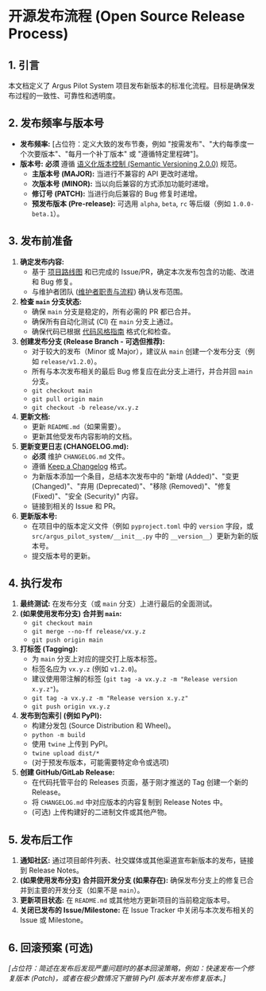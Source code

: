 # 开源发布流程 (Open Source Release Process)

## 1. 引言

本文档定义了 Argus Pilot System 项目发布新版本的标准化流程。目标是确保发布过程的一致性、可靠性和透明度。

## 2. 发布频率与版本号

*   **发布频率:** [占位符：定义大致的发布节奏，例如 "按需发布"、"大约每季度一个次要版本"、"每月一个补丁版本" 或 "遵循特定里程碑"]。
*   **版本号:** **必须** 遵循 [语义化版本控制 (Semantic Versioning 2.0.0)](https://semver.org/lang/zh-CN/) 规范。
    *   **主版本号 (MAJOR):** 当进行不兼容的 API 更改时递增。
    *   **次版本号 (MINOR):** 当以向后兼容的方式添加功能时递增。
    *   **修订号 (PATCH):** 当进行向后兼容的 Bug 修复时递增。
    *   **预发布版本 (Pre-release):** 可选用 `alpha`, `beta`, `rc` 等后缀（例如 `1.0.0-beta.1`）。

## 3. 发布前准备

1.  **确定发布内容:**
    *   基于 [项目路线图](./../参考类/项目路线图.md) 和已完成的 Issue/PR，确定本次发布包含的功能、改进和 Bug 修复。
    *   与维护者团队 ([维护者职责与流程](./维护者职责与流程.md)) 确认发布范围。
2.  **检查 `main` 分支状态:**
    *   确保 `main` 分支是稳定的，所有必需的 PR 都已合并。
    *   确保所有自动化测试 (CI) 在 `main` 分支上通过。
    *   确保代码已根据 [代码风格指南](../../../开发规范/代码风格指南_Python.md) 格式化和检查。
3.  **创建发布分支 (Release Branch - 可选但推荐):**
    *   对于较大的发布（Minor 或 Major），建议从 `main` 创建一个发布分支（例如 `release/v1.2.0`）。
    *   所有与本次发布相关的最后 Bug 修复应在此分支上进行，并合并回 `main` 分支。
    *   `git checkout main`
    *   `git pull origin main`
    *   `git checkout -b release/vx.y.z`
4.  **更新文档:**
    *   更新 `README.md`（如果需要）。
    *   更新其他受发布内容影响的文档。
5.  **更新变更日志 (CHANGELOG.md):**
    *   **必须** 维护 `CHANGELOG.md` 文件。
    *   遵循 [Keep a Changelog](https://keepachangelog.com/zh-CN/1.0.0/) 格式。
    *   为新版本添加一个条目，总结本次发布中的 "新增 (Added)"、"变更 (Changed)"、"弃用 (Deprecated)"、"移除 (Removed)"、"修复 (Fixed)"、"安全 (Security)" 内容。
    *   链接到相关的 Issue 和 PR。
6.  **更新版本号:**
    *   在项目中的版本定义文件（例如 `pyproject.toml` 中的 `version` 字段，或 `src/argus_pilot_system/__init__.py` 中的 `__version__`）更新为新的版本号。
    *   提交版本号的更新。

## 4. 执行发布

1.  **最终测试:** 在发布分支（或 `main` 分支）上进行最后的全面测试。
2.  **(如果使用发布分支) 合并到 `main`:**
    *   `git checkout main`
    *   `git merge --no-ff release/vx.y.z`
    *   `git push origin main`
3.  **打标签 (Tagging):**
    *   为 `main` 分支上对应的提交打上版本标签。
    *   标签名应为 `vx.y.z` (例如 `v1.2.0`)。
    *   建议使用带注解的标签 (`git tag -a vx.y.z -m "Release version x.y.z"`)。
    *   `git tag -a vx.y.z -m "Release version x.y.z"`
    *   `git push origin vx.y.z`
4.  **发布到包索引 (例如 PyPI):**
    *   构建分发包 (Source Distribution 和 Wheel)。
    *   `python -m build`
    *   使用 `twine` 上传到 PyPI。
    *   `twine upload dist/*`
    *   (对于预发布版本，可能需要特定命令或选项)
5.  **创建 GitHub/GitLab Release:**
    *   在代码托管平台的 Releases 页面，基于刚才推送的 Tag 创建一个新的 Release。
    *   将 `CHANGELOG.md` 中对应版本的内容复制到 Release Notes 中。
    *   (可选) 上传构建好的二进制文件或其他产物。

## 5. 发布后工作

1.  **通知社区:** 通过项目邮件列表、社交媒体或其他渠道宣布新版本的发布，链接到 Release Notes。
2.  **(如果使用发布分支) 合并回开发分支 (如果存在):** 确保发布分支上的修复已合并到主要的开发分支（如果不是 `main`）。
3.  **更新项目状态:** 在 `README.md` 或其他地方更新项目的当前稳定版本号。
4.  **关闭已发布的 Issue/Milestone:** 在 Issue Tracker 中关闭与本次发布相关的 Issue 或 Milestone。

## 6. 回滚预案 (可选)

*[占位符：简述在发布后发现严重问题时的基本回滚策略，例如：快速发布一个修复版本 (Patch)，或者在极少数情况下撤销 PyPI 版本并发布修复版本。]*
